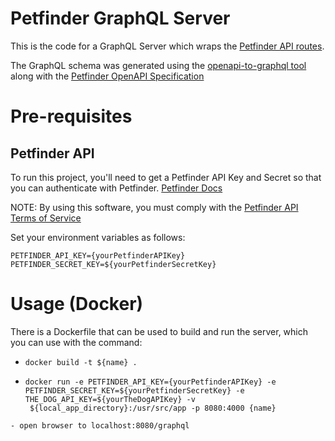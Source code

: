 # Petfinder GraphQL Server

This is the code for a GraphQL Server which wraps the [Petfinder API routes](https://www.petfinder.com/developers/v2/docs).

The GraphQL schema was generated using the [openapi-to-graphql tool](https://github.com/IBM/openapi-to-graphql) along with the [Petfinder OpenAPI Specification](https://api.petfinder.com/openapi.yaml)

# Pre-requisites

## Petfinder API

To run this project, you'll need to get a Petfinder API Key and Secret so that you can authenticate with Petfinder. [Petfinder Docs](https://www.petfinder.com/developers/v2/docs/#using-the-api)

NOTE: By using this software, you must comply with the [Petfinder API Terms of Service](https://www.petfinder.com/api-terms-of-service/)

Set your environment variables as follows:

```
PETFINDER_API_KEY={yourPetfinderAPIKey}
PETFINDER_SECRET_KEY=${yourPetfinderSecretKey}
```

# Usage (Docker)

There is a Dockerfile that can be used to build and run the server, which you can use with the command:

- `docker build -t ${name} .`
- ```
  docker run -e PETFINDER_API_KEY={yourPetfinderAPIKey} -e PETFINDER_SECRET_KEY=${yourPetfinderSecretKey} -e THE_DOG_API_KEY=${yourTheDogAPIKey} -v
   ${local_app_directory}:/usr/src/app -p 8080:4000 {name}
  ```

```
- open browser to localhost:8080/graphql
```

